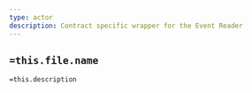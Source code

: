 ```yaml
---
type: actor
description: Contract specific wrapper for the Event Reader
---
```

## `=this.file.name`

`=this.description`
